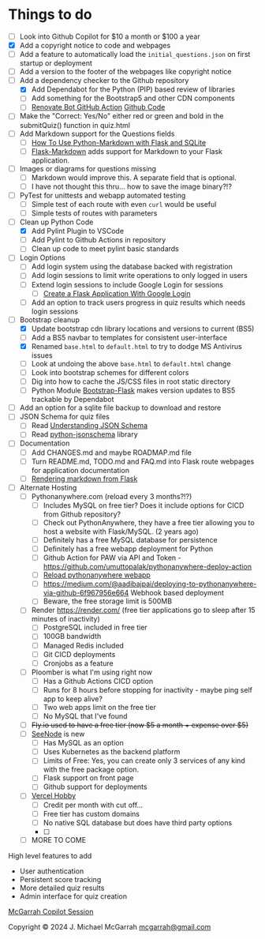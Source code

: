 
# Things to do

- [ ] Look into Github Copilot for $10 a month or $100 a year
- [x] Add a copyright notice to code and webpages
- [ ] Add a feature to automatically load the `initial_questions.json` on first startup or deployment
- [ ] Add a version to the footer of the webpages like copyright notice
- [ ] Add a dependency checker to the Github repository
  - [x] Add Dependabot for the Python (PIP) based review of libraries
  - [ ] Add something for the Bootstrap5 and other CDN components
  - [ ] [Renovate Bot GitHub Action](https://github.com/marketplace/actions/renovate-bot-github-action) [Github Code](https://github.com/renovatebot/github-action)
- [ ] Make the "Correct: Yes/No" either red or green and bold in the submitQuiz() function in quiz.html
- [ ] Add Markdown support for the Questions fields
  - [ ] [How To Use Python-Markdown with Flask and SQLite](https://www.digitalocean.com/community/tutorials/how-to-use-python-markdown-with-flask-and-sqlite)
  - [ ] [Flask-Markdown](https://pythonhosted.org/Flask-Markdown/) adds support for Markdown to your Flask application.
- [ ] Images or diagrams for questions missing
  - [ ] Markdown would improve this. A separate field that is optional.
  - [ ] I have not thought this thru... how to save the image binary?!?
- [ ] PyTest for unittests and webapp automated testing
  - [ ] Simple test of each route with even `curl` would be useful
  - [ ] Simple tests of routes with parameters
- [ ] Clean up Python Code
  - [x] Add Pylint Plugin to VSCode
  - [ ] Add Pylint to Github Actions in repository
  - [ ] Clean up code to meet pylint basic standards
- [ ] Login Options
  - [ ] Add login system using the database backed with registration
  - [ ] Add login sessions to limit write operations to only logged in users
  - [ ] Extend login sessions to include Google Login for sessions
    - [ ] [Create a Flask Application With Google Login](https://realpython.com/flask-google-login/)
  - [ ] Add an option to track users progress in quiz results which needs login sessions
- [ ] Bootstrap cleanup
  - [x] Update bootstrap cdn library locations and versions to current (BS5)
  - [ ] Add a BS5 navbar to templates for consistent user-interface
  - [x] Renamed `base.html` to `default.html` to try to dodge MS Antivirus issues
  - [ ] Look at undoing the above `base.html` to `default.html` change
  - [ ] Look into bootstrap schemes for different colors
  - [ ] Dig into how to cache the JS/CSS files in root static directory
  - [ ] Python Module [Bootstrap-Flask](https://github.com/helloflask/bootstrap-flask) makes version updates to BS5 trackable by Dependabot
- [ ] Add an option for a sqlite file backup to download and restore
- [ ] JSON Schema for quiz files
  - [ ] Read [Understanding JSON Schema](https://json-schema.org/understanding-json-schema)
  - [ ] Read [python-jsonschema](https://python-jsonschema.readthedocs.io/en/latest/) library
- [ ] Documentation
  - [ ] Add CHANGES.md and maybe ROADMAP.md file
  - [ ] Turn README.md, TODO.md and FAQ.md into Flask route webpages for application documentation
  - [ ] [Rendering markdown from Flask](https://dev.to/mrprofessor/rendering-markdown-from-flask-1l41)
- [ ] Alternate Hosting
  - [ ] Pythonanywhere.com (reload every 3 months?!?)
    - [ ] Includes MySQL on free tier? Does it include options for CICD from Github repository?
    - [ ] Check out PythonAnywhere, they have a free tier allowing you to host a website with Flask/MySQL. (2 years ago)
    - [ ] Definitely has a free MySQL database for persistence
    - [ ] Definitely has a free webapp deployment for Python
    - [ ] Github Action for PAW via API and Token - https://github.com/umuttopalak/pythonanywhere-deploy-action
    - [ ] [Reload pythonanywhere webapp](https://github.com/marketplace/actions/reload-pythonanywhere-webapp)
    - [ ] https://medium.com/@aadibajpai/deploying-to-pythonanywhere-via-github-6f967956e664 Webhook based deployment
    - [ ] Beware, the free storage limit is 500MB
  - [ ] Render https://render.com/ (free tier applications go to sleep after 15 minutes of inactivity)
    - [ ] PostgreSQL included in free tier
    - [ ] 100GB bandwidth
    - [ ] Managed Redis included
    - [ ] Git CICD deployments
    - [ ] Cronjobs as a feature
  - [ ] Ploomber is what I'm using right now
    - [ ] Has a Github Actions CICD option
    - [ ] Runs for 8 hours before stopping for inactivity - maybe ping self app to keep alive?
    - [ ] Two web apps limit on the free tier
    - [ ] No MySQL that I've found
  - [ ] ~~Fly.io used to have a free tier (now $5 a month + expense over $5)~~
  - [ ] [SeeNode](https://www.seenode.com/) is new
    - [ ] Has MySQL as an option
    - [ ] Uses Kubernetes as the backend platform
    - [ ] Limits of Free: Yes, you can create only 3 services of any kind with the free package option.
    - [ ] Flask support on front page
    - [ ] Github support for deployments
  - [ ] [Vercel Hobby](https://vercel.com/docs/accounts/plans/hobby)
    - [ ] Credit per month with cut off...
    - [ ] Free tier has custom domains
    - [ ] No native SQL database but does have third party options
    - [ ] 
  - [ ] MORE TO COME

High level features to add

- User authentication
- Persistent score tracking
- More detailed quiz results
- Admin interface for quiz creation

[McGarrah Copilot Session](https://copilot.microsoft.com/chats/hVD49LnGBp1iNpjCoorZg)

Copyright © 2024 J. Michael McGarrah <mcgarrah@gmail.com>
